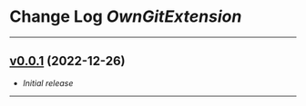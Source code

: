 # Change Log *OwnGitExtension*

---

## [v0.0.1](https://github.com/phil1436/owngitextension/tree/0.0.1) (2022-12-26)

* *Initial release*

---
